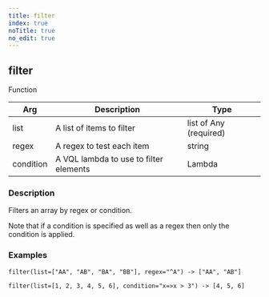 ```yaml
---
title: filter
index: true
noTitle: true
no_edit: true
---
```




<div class="vql_item"></div>


## filter
<span class='vql_type pull-right page-header'>Function</span>



<div class="vqlargs"></div>

Arg | Description | Type
----|-------------|-----
list|A list of items to filter|list of Any (required)
regex|A regex to test each item|string
condition|A VQL lambda to use to filter elements|Lambda

### Description

Filters an array by regex or condition.

Note that if a condition is specified as well as a regex then only
the condition is applied.

### Examples

```vql
filter(list=["AA", "AB", "BA", "BB"], regex="^A") -> ["AA", "AB"]
```

```vql
filter(list=[1, 2, 3, 4, 5, 6], condition="x=>x > 3") -> [4, 5, 6]
```


